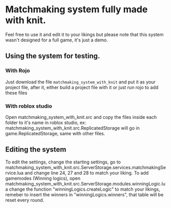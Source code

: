 # Matchmaking system fully made with knit.
Feel free to use it and edit it to your likings but please note that this system wasn't designed for a full game, it's just a demo.
## Using the system for testing.
### With Rojo
Just download the file `matchmaking_system_with_knit` and put it as your project file, after it, either build a project file with it or just run rojo to add these files
### With roblox studio
Open matchmaking_system_with_knit.src and copy the files inside each folder to it's name in roblox studio, ex: matchmaking_system_with_knit.src.ReplicatedStorage will go in game.ReplicatedStorage, same with other files.
## Editing the system
To edit the settings, change the starting settings, go to matchmaking_system_with_knit.src.ServerStorage.services.matchmakingService.lua and change line 24, 27 and 28 to match your liking.
To add gamemodes (Winning logics), open matchmaking_system_with_knit.src.ServerStorage.modules.winningLogic.lua change the function "winningLogics.createLogic" to match your likings, remeber to insert the winners in "winningLogics.winners", that table will be reset every round.

